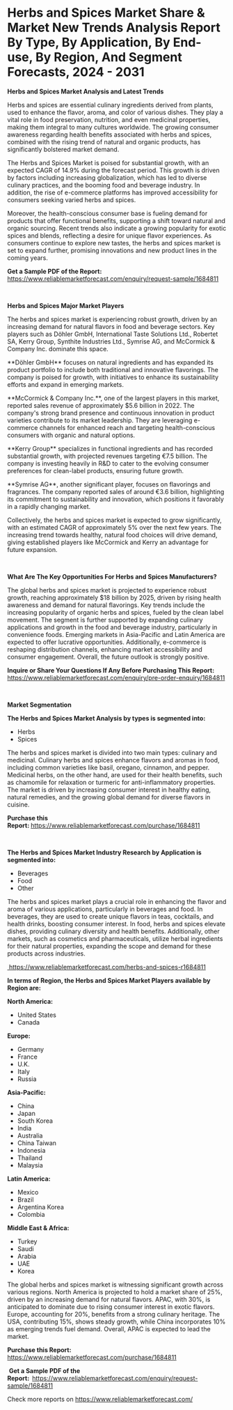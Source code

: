 <p><h1>Herbs and Spices Market Share & Market New Trends Analysis Report By Type, By Application, By End-use, By Region, And Segment Forecasts, 2024 - 2031</h1></p><p><strong>Herbs and Spices Market Analysis and Latest Trends</strong></p>
<p><p>Herbs and spices are essential culinary ingredients derived from plants, used to enhance the flavor, aroma, and color of various dishes. They play a vital role in food preservation, nutrition, and even medicinal properties, making them integral to many cultures worldwide. The growing consumer awareness regarding health benefits associated with herbs and spices, combined with the rising trend of natural and organic products, has significantly bolstered market demand.</p><p>The Herbs and Spices Market is poised for substantial growth, with an expected CAGR of 14.9% during the forecast period. This growth is driven by factors including increasing globalization, which has led to diverse culinary practices, and the booming food and beverage industry. In addition, the rise of e-commerce platforms has improved accessibility for consumers seeking varied herbs and spices. </p><p>Moreover, the health-conscious consumer base is fueling demand for products that offer functional benefits, supporting a shift toward natural and organic sourcing. Recent trends also indicate a growing popularity for exotic spices and blends, reflecting a desire for unique flavor experiences. As consumers continue to explore new tastes, the herbs and spices market is set to expand further, promising innovations and new product lines in the coming years.</p></p>
<p><strong>Get a Sample PDF of the Report:&nbsp;</strong> <a href="https://www.reliablemarketforecast.com/enquiry/request-sample/1684811?utm_campaign=1167&utm_medium=2&utm_source=Github&utm_content=ia&utm_term=30122024&utm_id=herbs-and-spices">https://www.reliablemarketforecast.com/enquiry/request-sample/1684811</a></p>
<p>&nbsp;</p>
<p><strong>Herbs and Spices Major Market Players</strong></p>
<p><p>The herbs and spices market is experiencing robust growth, driven by an increasing demand for natural flavors in food and beverage sectors. Key players such as Döhler GmbH, International Taste Solutions Ltd., Robertet SA, Kerry Group, Synthite Industries Ltd., Symrise AG, and McCormick & Company Inc. dominate this space.</p><p>**Döhler GmbH** focuses on natural ingredients and has expanded its product portfolio to include both traditional and innovative flavorings. The company is poised for growth, with initiatives to enhance its sustainability efforts and expand in emerging markets. </p><p>**McCormick & Company Inc.**, one of the largest players in this market, reported sales revenue of approximately $5.6 billion in 2022. The company's strong brand presence and continuous innovation in product varieties contribute to its market leadership. They are leveraging e-commerce channels for enhanced reach and targeting health-conscious consumers with organic and natural options.</p><p>**Kerry Group** specializes in functional ingredients and has recorded substantial growth, with projected revenues targeting €7.5 billion. The company is investing heavily in R&D to cater to the evolving consumer preferences for clean-label products, ensuring future growth.</p><p>**Symrise AG**, another significant player, focuses on flavorings and fragrances. The company reported sales of around €3.6 billion, highlighting its commitment to sustainability and innovation, which positions it favorably in a rapidly changing market.</p><p>Collectively, the herbs and spices market is expected to grow significantly, with an estimated CAGR of approximately 5% over the next few years. The increasing trend towards healthy, natural food choices will drive demand, giving established players like McCormick and Kerry an advantage for future expansion.</p></p>
<p>&nbsp;</p>
<p><strong>What Are The Key Opportunities For Herbs and Spices Manufacturers?</strong></p>
<p><p>The global herbs and spices market is projected to experience robust growth, reaching approximately $18 billion by 2025, driven by rising health awareness and demand for natural flavorings. Key trends include the increasing popularity of organic herbs and spices, fueled by the clean label movement. The segment is further supported by expanding culinary applications and growth in the food and beverage industry, particularly in convenience foods. Emerging markets in Asia-Pacific and Latin America are expected to offer lucrative opportunities. Additionally, e-commerce is reshaping distribution channels, enhancing market accessibility and consumer engagement. Overall, the future outlook is strongly positive.</p></p>
<p><strong>Inquire or Share Your Questions If Any Before Purchasing This Report:</strong> <a href="https://www.reliablemarketforecast.com/enquiry/pre-order-enquiry/1684811?utm_campaign=1167&utm_medium=2&utm_source=Github&utm_content=ia&utm_term=30122024&utm_id=herbs-and-spices">https://www.reliablemarketforecast.com/enquiry/pre-order-enquiry/1684811</a></p>
<p>&nbsp;</p>
<p><strong>Market Segmentation</strong></p>
<p><strong>The Herbs and Spices Market Analysis by types is segmented into:</strong></p>
<p><ul><li>Herbs</li><li>Spices</li></ul></p>
<p><p>The herbs and spices market is divided into two main types: culinary and medicinal. Culinary herbs and spices enhance flavors and aromas in food, including common varieties like basil, oregano, cinnamon, and pepper. Medicinal herbs, on the other hand, are used for their health benefits, such as chamomile for relaxation or turmeric for anti-inflammatory properties. The market is driven by increasing consumer interest in healthy eating, natural remedies, and the growing global demand for diverse flavors in cuisine.</p></p>
<p><strong>Purchase this Report:&nbsp;</strong><a href="https://www.reliablemarketforecast.com/purchase/1684811?utm_campaign=1167&utm_medium=2&utm_source=Github&utm_content=ia&utm_term=30122024&utm_id=herbs-and-spices">https://www.reliablemarketforecast.com/purchase/1684811</a></p>
<p>&nbsp;</p>
<p><strong>The Herbs and Spices Market Industry Research by Application is segmented into:</strong></p>
<p><ul><li>Beverages</li><li>Food</li><li>Other</li></ul></p>
<p><p>The herbs and spices market plays a crucial role in enhancing the flavor and aroma of various applications, particularly in beverages and food. In beverages, they are used to create unique flavors in teas, cocktails, and health drinks, boosting consumer interest. In food, herbs and spices elevate dishes, providing culinary diversity and health benefits. Additionally, other markets, such as cosmetics and pharmaceuticals, utilize herbal ingredients for their natural properties, expanding the scope and demand for these products across industries.</p></p>
<p><a href="https://www.reliablemarketforecast.com/herbs-and-spices-r1684811?utm_campaign=1167&utm_medium=2&utm_source=Github&utm_content=ia&utm_term=30122024&utm_id=herbs-and-spices">&nbsp;https://www.reliablemarketforecast.com/herbs-and-spices-r1684811</a></p>
<p><strong>In terms of Region, the Herbs and Spices Market Players available by Region are:</strong></p>
<p>
    <p> <strong> North America: </strong>
        <ul>
            <li>United States</li>
            <li>Canada</li>
        </ul>
        </p> 
    <p> <strong> Europe: </strong>
        <ul>
            <li>Germany</li>
            <li>France</li>
            <li>U.K.</li>
            <li>Italy</li>
            <li>Russia</li>
        </ul>
        </p> 
    <p> <strong> Asia-Pacific: </strong>
        <ul>
            <li>China</li>
            <li>Japan</li>
            <li>South Korea</li>
            <li>India</li>
            <li>Australia</li>
            <li>China Taiwan</li>
            <li>Indonesia</li>
            <li>Thailand</li>
            <li>Malaysia</li>
        </ul>
        </p> 
    <p> <strong> Latin America: </strong>
        <ul>
            <li>Mexico</li>
            <li>Brazil</li>
            <li>Argentina Korea</li>
            <li>Colombia</li>
        </ul>
        </p> 
    <p> <strong> Middle East & Africa: </strong>
        <ul>
            <li>Turkey</li>
            <li>Saudi</li>
            <li>Arabia</li>
            <li>UAE</li>
            <li>Korea</li>
        </ul>
    </p>
    </p>
<p><p>The global herbs and spices market is witnessing significant growth across various regions. North America is projected to hold a market share of 25%, driven by an increasing demand for natural flavors. APAC, with 30%, is anticipated to dominate due to rising consumer interest in exotic flavors. Europe, accounting for 20%, benefits from a strong culinary heritage. The USA, contributing 15%, shows steady growth, while China incorporates 10% as emerging trends fuel demand. Overall, APAC is expected to lead the market.</p></p>
<p><strong>Purchase this Report: </strong><a href="https://www.reliablemarketforecast.com/purchase/1684811?utm_campaign=1167&utm_medium=2&utm_source=Github&utm_content=ia&utm_term=30122024&utm_id=herbs-and-spices">https://www.reliablemarketforecast.com/purchase/1684811</a></p>
<p>&nbsp;<strong>Get a Sample PDF of the Report:&nbsp;&nbsp;</strong><a href="https://www.reliablemarketforecast.com/enquiry/request-sample/1684811?utm_campaign=1167&utm_medium=2&utm_source=Github&utm_content=ia&utm_term=30122024&utm_id=herbs-and-spices">https://www.reliablemarketforecast.com/enquiry/request-sample/1684811</a></p>
<p><strong></strong></p>
<p>Check more reports on <a href="https://www.reliablemarketforecast.com/?utm_campaign=1167&utm_medium=2&utm_source=Github&utm_content=ia&utm_term=30122024&utm_id=herbs-and-spices">https://www.reliablemarketforecast.com/</a></p>